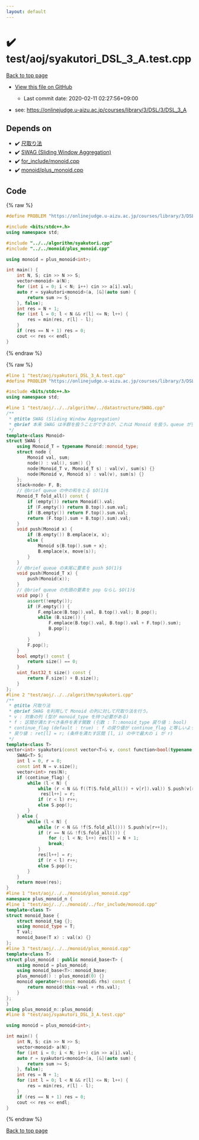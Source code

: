 ```yaml
---
layout: default
---
```


<!-- mathjax config similar to math.stackexchange -->
<script type="text/javascript" async
  src="https://cdnjs.cloudflare.com/ajax/libs/mathjax/2.7.5/MathJax.js?config=TeX-MML-AM_CHTML">
</script>
<script type="text/x-mathjax-config">
  MathJax.Hub.Config({
    TeX: { equationNumbers: { autoNumber: "AMS" }},
    tex2jax: {
      inlineMath: [ ['$','$'] ],
      processEscapes: true
    },
    "HTML-CSS": { matchFontHeight: false },
    displayAlign: "left",
    displayIndent: "2em"
  });
</script>

<script type="text/javascript" src="https://cdnjs.cloudflare.com/ajax/libs/jquery/3.4.1/jquery.min.js"></script>
<script src="https://cdn.jsdelivr.net/npm/jquery-balloon-js@1.1.2/jquery.balloon.min.js" integrity="sha256-ZEYs9VrgAeNuPvs15E39OsyOJaIkXEEt10fzxJ20+2I=" crossorigin="anonymous"></script>
<script type="text/javascript" src="../../../assets/js/copy-button.js"></script>
<link rel="stylesheet" href="../../../assets/css/copy-button.css" />


# :heavy_check_mark: test/aoj/syakutori_DSL_3_A.test.cpp

<a href="../../../index.html">Back to top page</a>

* <a href="{{ site.github.repository_url }}/blob/master/test/aoj/syakutori_DSL_3_A.test.cpp">View this file on GitHub</a>
    - Last commit date: 2020-02-11 02:27:56+09:00


* see: <a href="https://onlinejudge.u-aizu.ac.jp/courses/library/3/DSL/3/DSL_3_A">https://onlinejudge.u-aizu.ac.jp/courses/library/3/DSL/3/DSL_3_A</a>


## Depends on

* :heavy_check_mark: <a href="../../../library/algorithm/syakutori.cpp.html">尺取り法</a>
* :heavy_check_mark: <a href="../../../library/datastructure/SWAG.cpp.html">SWAG (Sliding Window Aggregation)</a>
* :heavy_check_mark: <a href="../../../library/for_include/monoid.cpp.html">for_include/monoid.cpp</a>
* :heavy_check_mark: <a href="../../../library/monoid/plus_monoid.cpp.html">monoid/plus_monoid.cpp</a>


## Code

<a id="unbundled"></a>
{% raw %}
```cpp
#define PROBLEM "https://onlinejudge.u-aizu.ac.jp/courses/library/3/DSL/3/DSL_3_A"

#include <bits/stdc++.h>
using namespace std;

#include "../../algorithm/syakutori.cpp"
#include "../../monoid/plus_monoid.cpp"

using monoid = plus_monoid<int>;

int main() {
	int N, S; cin >> N >> S;
	vector<monoid> a(N);
	for (int i = 0; i < N; i++) cin >> a[i].val;
	auto r = syakutori<monoid>(a, [&](auto sum) {
		return sum >= S;
	}, false);
	int res = N + 1;
	for (int l = 0; l < N && r[l] <= N; l++) {
		res = min(res, r[l] - l);
	}
	if (res == N + 1) res = 0;
	cout << res << endl;
}
```
{% endraw %}

<a id="bundled"></a>
{% raw %}
```cpp
#line 1 "test/aoj/syakutori_DSL_3_A.test.cpp"
#define PROBLEM "https://onlinejudge.u-aizu.ac.jp/courses/library/3/DSL/3/DSL_3_A"

#include <bits/stdc++.h>
using namespace std;

#line 1 "test/aoj/../../algorithm/../datastructure/SWAG.cpp"
/**
 * @title SWAG (Sliding Window Aggregation)
 * @brief 本来 SWAG は半群を扱うことができるが、これは Monoid を扱う。queue が空の時には単位元を返す。
 */
template<class Monoid>
struct SWAG {
	using Monoid_T = typename Monoid::monoid_type;
	struct node {
		Monoid val, sum;
		node() : val(), sum() {}
		node(Monoid_T v, Monoid_T s) : val(v), sum(s) {}
		node(Monoid v, Monoid s) : val(v), sum(s) {}
	};
	stack<node> F, B;
	// @brief queue の中の和をとる $O(1)$
	Monoid_T fold_all() const {
		if (empty()) return Monoid().val;
		if (F.empty()) return B.top().sum.val;
		if (B.empty()) return F.top().sum.val;
		return (F.top().sum + B.top().sum).val;
	}
	void push(Monoid x) {
		if (B.empty()) B.emplace(x, x);
		else {
			Monoid s{B.top().sum + x};
			B.emplace(x, move(s));
		}
	}
	// @brief queue の末尾に要素を push $O(1)$
	void push(Monoid_T x) {
		push(Monoid(x));
	}
	// @brief queue の先頭の要素を pop ならし $O(1)$
	void pop() {
		assert(!empty());
		if (F.empty()) {
			F.emplace(B.top().val, B.top().val); B.pop();
			while (B.size()) {
				F.emplace(B.top().val, B.top().val + F.top().sum);
				B.pop();
			}
		}
		F.pop();
	}
	bool empty() const {
		return size() == 0;
	}
	uint_fast32_t size() const {
		return F.size() + B.size();
	}
};
#line 2 "test/aoj/../../algorithm/syakutori.cpp"
/**
 * @title 尺取り法
 * @brief SWAG を利用して Monoid の列に対して尺取り法を行う。
 * v : 対象の列 (型が monoid_type を持つ必要がある)
 * f : 区間が満たすべき条件を表す関数 (引数 : T::monoid_type 戻り値 : bool)
 * continue_flag (default : true) : f の戻り値が continue_flag と等しいような区間を列挙
 * 戻り値 : ret[l] = r; (条件を満たす区間 [l, i) の中で最大の i が r)
 */
template<class T>
vector<int> syakutori(const vector<T>& v, const function<bool(typename T::monoid_type)>& f, bool continue_flag = true) {
	SWAG<T> S;
	int l = 0, r = 0;
	const int N = v.size();
	vector<int> res(N);
	if (continue_flag) {
		while (l < N) {
			while (r < N && f((T(S.fold_all()) + v[r]).val)) S.push(v[r++]);
			 res[l++] = r;
			if (r < l) r++;
			else S.pop();
		}
	} else {
		while (l < N) {
			while (r < N && !f(S.fold_all())) S.push(v[r++]);
			if (r == N && !f(S.fold_all())) {
				for (; l < N; l++) res[l] = N + 1;
				break;
			}
			res[l++] = r;
			if (r < l) r++;
			else S.pop();
		}
	}
	return move(res);
}
#line 1 "test/aoj/../../monoid/plus_monoid.cpp"
namespace plus_monoid_n {
#line 1 "test/aoj/../../monoid/../for_include/monoid.cpp"
template<class T>
struct monoid_base {
	struct monoid_tag {};
	using monoid_type = T;
	T val;
	monoid_base(T x) : val(x) {}
};
#line 3 "test/aoj/../../monoid/plus_monoid.cpp"
template<class T>
struct plus_monoid : public monoid_base<T> {
	using monoid = plus_monoid;
	using monoid_base<T>::monoid_base;
	plus_monoid() : plus_monoid(0) {}
	monoid operator+(const monoid& rhs) const {
		return monoid(this->val + rhs.val);
	}
};
}
using plus_monoid_n::plus_monoid;
#line 8 "test/aoj/syakutori_DSL_3_A.test.cpp"

using monoid = plus_monoid<int>;

int main() {
	int N, S; cin >> N >> S;
	vector<monoid> a(N);
	for (int i = 0; i < N; i++) cin >> a[i].val;
	auto r = syakutori<monoid>(a, [&](auto sum) {
		return sum >= S;
	}, false);
	int res = N + 1;
	for (int l = 0; l < N && r[l] <= N; l++) {
		res = min(res, r[l] - l);
	}
	if (res == N + 1) res = 0;
	cout << res << endl;
}

```
{% endraw %}

<a href="../../../index.html">Back to top page</a>

